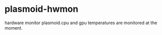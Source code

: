 plasmoid-hwmon
==============

hardware monitor plasmoid.cpu and gpu temperatures are monitored at the moment.
